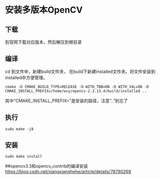 # 安装多版本OpenCV

## 下载
到官网下载对应版本，然后解压到根目录

## 编译

cd 到文件中，新建build文件夹， 在build下新建installed文件夹。将文件安装到installed中方便管理。

```
cmake -D CMAKE_BUILD_TYPE=RELEASE -D WITH_TBB=ON -D WITH_V4L=ON -D CMAKE_INSTALL_PREFIX=/home/wcy/opencv-2.3.13.4/build/installed .. 
```
其中“CMAKE_INSTALL_PREFIX=”是安装的路径，注意“..”别忘了

## 执行
```
sudo make -j8
```

## 安装
```
sudo make install
```

##opencv3.3和opencv_contrib的编译安装
https://blog.csdn.net/xiangxianghehe/article/details/78780269